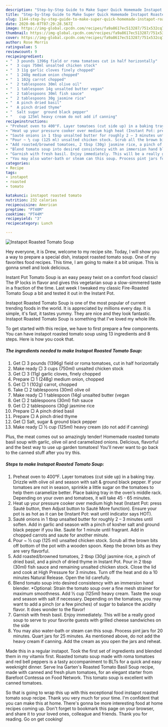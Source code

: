 ```yaml
---
description: "Step-by-Step Guide to Make Super Quick Homemade Instapot Roasted Tomato Soup"
title: "Step-by-Step Guide to Make Super Quick Homemade Instapot Roasted Tomato Soup"
slug: 1144-step-by-step-guide-to-make-super-quick-homemade-instapot-roasted-tomato-soup
date: 2020-06-07T07:29:28.567Z
image: https://img-global.cpcdn.com/recipes/fa9a8617ec513287/751x532cq70/instapot-roasted-tomato-soup-recipe-main-photo.jpg
thumbnail: https://img-global.cpcdn.com/recipes/fa9a8617ec513287/751x532cq70/instapot-roasted-tomato-soup-recipe-main-photo.jpg
cover: https://img-global.cpcdn.com/recipes/fa9a8617ec513287/751x532cq70/instapot-roasted-tomato-soup-recipe-main-photo.jpg
author: Rose Morris
ratingvalue: 5
reviewcount: 9
recipeingredient:
- "  3 pounds 1396g field or roma tomatoes cut in half horizontally"
- "  3 cups 750ml unsalted chicken stock"
- "  3 11g garlic cloves finely chopped"
- "  1 248g medium onion chopped"
- "  1 102g carrot chopped"
- "  2 tablespoons 30ml olive oil"
- "  1 tablespoon 14g unsalted butter vegan"
- "  2 tablespoons 30ml fish sauce"
- "  2 tablespoons 30g jasmine rice"
- "  A pinch dried basil"
- "  A pinch dried thyme"
- "  Salt sugar  ground black pepper"
- "   cup 125ml heavy cream do not add if canning"
recipeinstructions:
- "Preheat oven to 400°F. Layer tomatoes (cut side up) in a baking tray. Drizzle with olive oil and season with salt &amp; ground black pepper. If your tomatoes are not in season, sprinkle a little sugar on the tomatoes to help them caramelize better. Place baking tray in the oven’s middle rack. Depending on your oven and tomatoes, it will take 45 - 65 minutes."
- "Heat up your pressure cooker over medium high heat (Instant Pot: press Sauté button, then Adjust button to Sauté More function). Ensure your pot is as hot as it can be (Instant Pot: wait until indicator says HOT)."
- "Sauté onions in 1 tbsp unsalted butter for roughly 2 – 3 minutes until soften. Add in garlic and season with a pinch of kosher salt and ground black pepper if you like. Sauté for 1 minute until fragrant. Add in chopped carrots and saute for another minute."
- "Pour ~ ½ cup (125 ml) unsalted chicken stock. Scrub all the brown bits off bottom of the pot with a wooden spoon. Keep the brown bits as they are very flavorful."
- "Add roasted/browned tomatoes, 2 tbsp (30g) jasmine rice, a pinch of dried basil, and a pinch of dried thyme in Instant Pot. Pour in 2 tbsp (30ml) fish sauce and remaining unsalted chicken stock. Close the lid and cook at High Pressure for 3 minutes. Turn off the heat and do a 10 minutes Natural Release. Open the lid carefully."
- "Blend tomato soup into desired consistency with an immersion hand blender. *Optional: Strain the tomato soup over a fine mesh strainer for maximum smoothness. Add ½ cup (125ml) heavy cream. Taste the soup and season with salt if necessary. Depending on the tomatoes, you may want to add a pinch (or a few pinches) of sugar to balance the acidity flavor. It does wonder to the flavor!"
- "Garnish with fresh basil. Enjoy immediately. This will be a really good soup to serve to your favorite guests with grilled cheese sandwiches on the side"
- "You may also water-bath or steam can this soup. Process pint jars for 20 minutes. Quart jars for 25 minutes. As mentioned above, do not add the heavy cream if canning. Add the cream as you open the jars and reheat."
categories:
- Recipe
tags:
- instapot
- roasted
- tomato

katakunci: instapot roasted tomato 
nutrition: 232 calories
recipecuisine: American
preptime: "PT40M"
cooktime: "PT44M"
recipeyield: "3"
recipecategory: Lunch

---
```



![Instapot Roasted Tomato Soup](https://img-global.cpcdn.com/recipes/fa9a8617ec513287/751x532cq70/instapot-roasted-tomato-soup-recipe-main-photo.jpg)

Hey everyone, it is Drew, welcome to my recipe site. Today, I will show you a way to prepare a special dish, instapot roasted tomato soup. One of my favorites food recipes. This time, I am going to make it a bit unique. This is gonna smell and look delicious.

Instant Pot Tomato Soup is an easy peasy twist on a comfort food classic! The IP locks in flavor and gives this vegetarian soup a slow-simmered taste in a fraction of the time. Last week I tweaked my classic Fire-Roasted Tomato Soup a bit and tested it out in the Instant Pot.

Instapot Roasted Tomato Soup is one of the most popular of current trending foods in the world. It is appreciated by millions every day. It is simple, it's fast, it tastes yummy. They are nice and they look fantastic. Instapot Roasted Tomato Soup is something that I've loved my whole life.


To get started with this recipe, we have to first prepare a few components. You can have instapot roasted tomato soup using 13 ingredients and 8 steps. Here is how you cook that.

<!--inarticleads1-->

##### The ingredients needed to make Instapot Roasted Tomato Soup:

1. Get  ▢ 3 pounds (1396g) field or roma tomatoes, cut in half horizontally
1. Make ready  ▢ 3 cups (750ml) unsalted chicken stock
1. Get  ▢ 3 (11g) garlic cloves, finely chopped
1. Prepare  ▢ 1 (248g) medium onion, chopped
1. Get  ▢ 1 (102g) carrot, chopped
1. Take  ▢ 2 tablespoons (30ml) olive oil
1. Make ready  ▢ 1 tablespoon (14g) unsalted butter (vegan
1. Get  ▢ 2 tablespoons (30ml) fish sauce
1. Get  ▢ 2 tablespoons (30g) jasmine rice
1. Prepare  ▢ A pinch dried basil
1. Prepare  ▢ A pinch dried thyme
1. Get  ▢ Salt, sugar &amp; ground black pepper
1. Make ready  ▢ ½ cup (125ml) heavy cream (do not add if canning)


Plus, the meat comes out so amazingly tender! Homemade roasted tomato basil soup with garlic, olive oil and caramelized onions. Delicious, flavorful and the best way to use up garden tomatoes! You&#39;ll never want to go back to the canned stuff after you try this. 

<!--inarticleads2-->

##### Steps to make Instapot Roasted Tomato Soup:

1. Preheat oven to 400°F. Layer tomatoes (cut side up) in a baking tray. Drizzle with olive oil and season with salt &amp; ground black pepper. If your tomatoes are not in season, sprinkle a little sugar on the tomatoes to help them caramelize better. Place baking tray in the oven’s middle rack. Depending on your oven and tomatoes, it will take 45 - 65 minutes.
1. Heat up your pressure cooker over medium high heat (Instant Pot: press Sauté button, then Adjust button to Sauté More function). Ensure your pot is as hot as it can be (Instant Pot: wait until indicator says HOT).
1. Sauté onions in 1 tbsp unsalted butter for roughly 2 – 3 minutes until soften. Add in garlic and season with a pinch of kosher salt and ground black pepper if you like. Sauté for 1 minute until fragrant. Add in chopped carrots and saute for another minute.
1. Pour ~ ½ cup (125 ml) unsalted chicken stock. Scrub all the brown bits off bottom of the pot with a wooden spoon. Keep the brown bits as they are very flavorful.
1. Add roasted/browned tomatoes, 2 tbsp (30g) jasmine rice, a pinch of dried basil, and a pinch of dried thyme in Instant Pot. Pour in 2 tbsp (30ml) fish sauce and remaining unsalted chicken stock. Close the lid and cook at High Pressure for 3 minutes. Turn off the heat and do a 10 minutes Natural Release. Open the lid carefully.
1. Blend tomato soup into desired consistency with an immersion hand blender. *Optional: Strain the tomato soup over a fine mesh strainer for maximum smoothness. Add ½ cup (125ml) heavy cream. Taste the soup and season with salt if necessary. Depending on the tomatoes, you may want to add a pinch (or a few pinches) of sugar to balance the acidity flavor. It does wonder to the flavor!
1. Garnish with fresh basil. Enjoy immediately. This will be a really good soup to serve to your favorite guests with grilled cheese sandwiches on the side
1. You may also water-bath or steam can this soup. Process pint jars for 20 minutes. Quart jars for 25 minutes. As mentioned above, do not add the heavy cream if canning. Add the cream as you open the jars and reheat.


Made this in a regular instapot. Took the first set of ingredients and blended them in my vitamix first. Roasted tomato soup made with roma tomatoes and red bell peppers is a tasty accompaniment to BLTs for a quick and easy weeknight dinner. Serve Ina Garten&#39;s Roasted Tomato Basil Soup recipe, made with canned and fresh plum tomatoes, for an elegant starter from Barefoot Contessa on Food Network. This tomato soup is excellent with canned tomatoes. 

So that is going to wrap this up with this exceptional food instapot roasted tomato soup recipe. Thank you very much for your time. I'm confident that you can make this at home. There's gonna be more interesting food at home recipes coming up. Don't forget to bookmark this page on your browser, and share it to your loved ones, colleague and friends. Thank you for reading. Go on get cooking!
